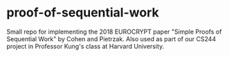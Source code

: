 # proof-of-sequential-work
Small repo for implementing the 2018 EUROCRYPT paper "Simple Proofs of Sequential Work" by Cohen and Pietrzak. Also used as part of our CS244 project in Professor Kung's class at Harvard University.
